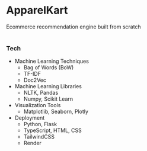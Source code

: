# ApparelKart
Ecommerce recommendation engine built from scratch
<br><br>
### Tech
- Machine Learning Techniques
    - Bag of Words (BoW)
    - TF-IDF
    - Doc2Vec
- Machine Learning  Libraries
    - NLTK, Pandas
    - Numpy, Scikit Learn
- Visualization Tools
    - Matplotlib, Seaborn, Plotly
- Deployment
    - Python, Flask
    - TypeScript, HTML, CSS
    - TailwindCSS
    - Render